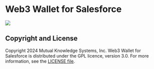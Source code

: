 # Web3 Wallet for Salesforce

![](https://github.com/MuKnSys/web3-wallet-for-salesforce/blob/main/documentation-and-images/Web3-wallet-for-Salesforce-logo.png)


## Copyright and License

Copyright 2024 Mutual Knowledge Systems, Inc. Web3 Wallet for Salesforce is distributed under the GPL licence, version 3.0. For more information, see the [LICENSE file](https://github.com/MuKnSys/web3-wallet-for-salesforce/blob/main/LICENSE).

